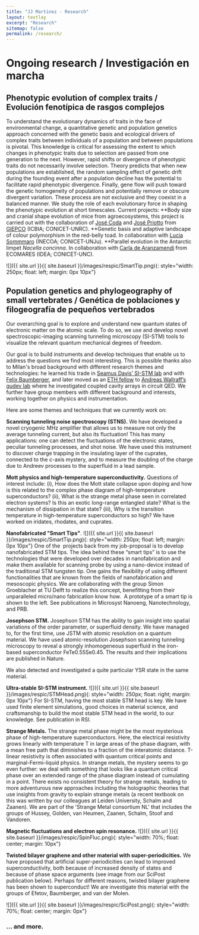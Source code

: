 ```yaml
---
title: "JJ Martinez - Research"
layout: textlay
excerpt: "Research"
sitemap: false
permalink: /research/
---
```


# Ongoing research / Investigación en marcha

## Phenotypic evolution of complex traits / Evolución fenotípica de rasgos complejos
To understand the evolutionary dynamics of traits in the face of environmental change, a quantitative genetic and population genetics approach concerned with the genetic basis and ecological drivers of complex traits between individuals of a population and between populations is pivotal. This knowledge is critical for assessing the extent to which changes in phenotypic traits due to selection are passed from one generation to the next. However, rapid shifts or divergence of phenotypic traits do not necessarily involve selection. Theory predicts that when new populations are established, the random sampling effect of genetic drift during the founding event after a population decline has the potential to facilitate rapid phenotypic divergence. Finally, gene flow will push toward the genetic homogeneity of populations and potentially remove or obscure divergent variation. These process are not exclusive and they coexist in a balanced manner. We study the role of each evolutionary force in shaping the phenotypic evolution at short timescales.
Current projects:
**Body size and cranial shape evolution of mice from agroecosystems, this project is carried out with the collaboration of [José Coda](https://www.researchgate.net/profile/Jose-Coda) and [José Priotto](https://www.researchgate.net/profile/Jose-Priotto) from [GIEPCO](https://giepcounrc.wixsite.com/giepco?lang=en) (ICBIA; CONICET-UNRC).
**Genetic basis and adaptive landscape of colour polymorphism in the red-belly toad. In collaboration with [Lucia Sommmaro](https://www.researchgate.net/profile/Lucia-Sommaro-2) (INECOA; CONICET-UNJu).
**Parallel evolution in the Antarctic limpet <em>Nacella concinna</em>. In collaboration with [Carla de Aranzamendi](https://www.researchgate.net/profile/Maria-Carla-De-Aranzamendi) from ECOMARES (IDEA; CONICET-UNC).

![]({{ site.url }}{{ site.baseurl }}/images/respic/SmartTip.png){: style="width: 250px; float: left; margin: 0px  10px"}

## Population genetics and phylogeography of small vertebrates / Genética de poblaciones y filogeografía de pequeños vertebrados

Our overarching goal is to explore and understand new quantum states of electronic matter on the atomic scale. To do so, we use and develop novel spectroscopic-imaging scanning tunneling microscopy (SI-STM) tools to visualize the relevant quantum mechanical degrees of freedom.

Our goal is to build instruments and develop techniques that enable us to address the questions we find most interesting. This is possible thanks also to Milan's broad background with different research themes and technologies: he learned his trade in [Seamus Davis’ SI-STM lab](http://davisgroup.lassp.cornell.edu/) and with [Felix Baumberger](http://dpmc.unige.ch/gr_baumberger/index.html), and later moved as an [ETH fellow](http://www.ethfellows.ethz.ch/) to [Andreas Wallraff’s qudev lab](http://www.qudev.ethz.ch/) where he investigated coupled cavity arrays in circuit QED. We further have group members with different background and interests, working together on physics and instrumentation.

Here are some themes and techniques that we currently work on:

**Scanning tunneling noise spectroscopy (STNS).** We have developed a novel cryogenic MHz amplifier that allows us to measure not only the average tunneling current, but also its fluctuation! This has many applications: one can detect the fluctuations of the electronic states, peculiar tunneling processes, and shot noise. We have used this instrument to discover charge trapping in the insulating layer of the cuprates, connected to the c-axis mystery, and to measure the doubling of the charge due to Andreev processes to the superfluid in a lead sample.


**Mott physics and high-temperature superconductivity.** Questions of interest include: (i), How does the Mott state collapse upon doping and how is this related to the complex phase diagram of high-temperature superconductors? (ii), What is the strange metal phase seen in correlated electron systems? Is this an exotic long-range entangled state? What is the mechanism of dissipation in that state? (iii), Why is the transition temperature in high-temperature superconductors so high? We have worked on iridates, rhodates, and cuprates.

**Nanofabricated "Smart Tips"**.
![]({{ site.url }}{{ site.baseurl }}/images/respic/SmartTip.png){: style="width: 250px; float: left; margin: 0px  10px"}
One of the  projects back from my job-proposal is to develop nanofabricated STM tips. The idea behind these “smart tips” is to use the technologies that were developed over decades in nanofabrication and make them available for scanning probe by using a nano-device instead of the traditional STM tungsten tip. One gains the flexibility of using different functionalities that are known from the fields of nanofabrication and mesoscopic physics. We are collaborating with the group Simon Groeblacher at TU Delft to realize this concept, benefitting from their unparalleled micro/nano fabrication know how.  A prototype of a smart tip is shown to the left. See publications in Microsyst Nanoeng, Nanotechnology, and PRB.

**Josephson STM.** Josephson STM has the ability to gain insight into spatial variations of the order parameter, or superfluid density. We have managed to, for the first time, use JSTM with atomic resolution on a quantum material.
We have used atomic-resolution Josephson scanning tunneling microscopy to reveal a strongly inhomogeneous superfluid in the iron-based superconductor FeTe0.55Se0.45. The results and their implications are published in Nature.

We also detected and investigated a quite particular YSR state in the same material.

**Ultra-stable SI-STM instrument.**  ![]({{ site.url }}{{ site.baseurl }}/images/respic/STMHead.png){: style="width: 250px; float: right; margin: 0px 10px"}
For SI-STM, having the most stable STM head is key. We have used finite element simulations, good choices in material science, and craftsmanship to build the most stable STM head in the world, to our knowledge. See publication in RSI.


**Strange Metals.** The strange metal phase might be the most mysterious phase of high-temperature superconductors. Here, the electrical resistivity grows linearly with temperature T in large areas of the phase diagram, with a mean free path that diminishes to a fraction of the interatomic distance. T-linear resistivity is often associated with quantum critical points and marginal-Fermi-liquid physics. In strange metals, the mystery seems to go even further: we deal with something that looks like a quantum critical phase over an extended range of the phase diagram instead of cumulating in a point. There exists no consistent theory for strange metals, leading to more adventurous new approaches including the holographic theories that use insights from gravity to explain strange metals (a recent textbook on this was written by our colleagues at Leiden University, Schalm and Zaanen).
We are part of the 'Strange Metal consortium NL' that includes the groups of Hussey, Golden, van Heumen, Zaanen, Schalm, Stoof and Vandoren. 

**Magnetic fluctuations and electron spin resonance.**
![]({{ site.url }}{{ site.baseurl }}/images/respic/SpinFluc.png){: style="width: 70%; float: center; margin: 10px"}

**Twisted bilayer graphene and other material with super-periodicities.**
We have proposed that artificial super-periodicities can lead to improved superconductivity, both because of increased density of states and because of phase space arguments (see image from our SciPost publication below). Perhaps for different reasons, twisted bilayer graphene has been shown to superconduct! We are investigate this material with the groups of Efetov, Baumberger, and van der Molen.

![]({{ site.url }}{{ site.baseurl }}/images/respic/SciPost.png){: style="width: 70%; float: center; margin: 0px"}

### ... and more.

